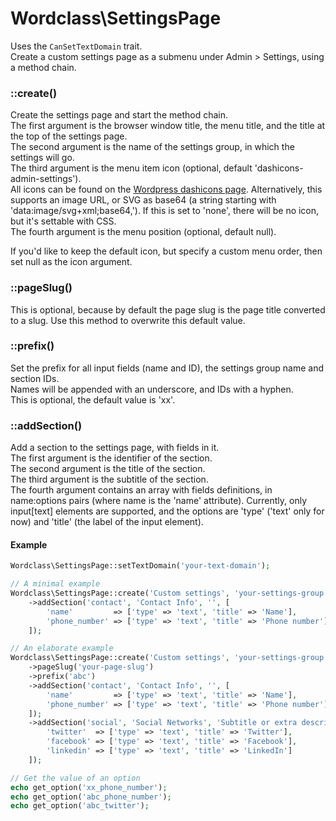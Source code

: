 # Wordclass\SettingsPage
Uses the `CanSetTextDomain` trait.  
Create a custom settings page as a submenu under Admin > Settings, using a method chain.  

### ::create()
Create the settings page and start the method chain.  
The first argument is the browser window title, the menu title, and the title at the top of the settings page.  
The second argument is the name of the settings group, in which the settings will go.  
The third argument is the menu item icon (optional, default 'dashicons-admin-settings').  
All icons can be found on the [Wordpress dashicons page](https://developer.wordpress.org/resource/dashicons/). Alternatively, this supports an image URL, or SVG as base64 (a string starting with 'data:image/svg+xml;base64,'). If this is set to 'none', there will be no icon, but it's settable with CSS.  
The fourth argument is the menu position (optional, default null).

If you'd like to keep the default icon, but specify a custom menu order, then set null as the icon argument.

### ::pageSlug()
This is optional, because by default the page slug is the page title converted to a slug. Use this method to overwrite this default value.

### ::prefix()
Set the prefix for all input fields (name and ID), the settings group name and section IDs.  
Names will be appended with an underscore, and IDs with a hyphen.  
This is optional, the default value is 'xx'.

### ::addSection()
Add a section to the settings page, with fields in it.  
The first argument is the identifier of the section.  
The second argument is the title of the section.  
The third argument is the subtitle of the section.  
The fourth argument contains an array with fields definitions, in name:options pairs (where name is the 'name' attribute). Currently, only input[text] elements are supported, and the options are 'type' ('text' only for now) and 'title' (the label of the input element).

#### Example
```php
Wordclass\SettingsPage::setTextDomain('your-text-domain');

// A minimal example
Wordclass\SettingsPage::create('Custom settings', 'your-settings-group')
    ->addSection('contact', 'Contact Info', '', [
        'name'         => ['type' => 'text', 'title' => 'Name'],
        'phone_number' => ['type' => 'text', 'title' => 'Phone number']
    ]);

// An elaborate example
Wordclass\SettingsPage::create('Custom settings', 'your-settings-group', 'dashicons-admin-tools', 2)
    ->pageSlug('your-page-slug')
    ->prefix('abc')
    ->addSection('contact', 'Contact Info', '', [
        'name'         => ['type' => 'text', 'title' => 'Name'],
        'phone_number' => ['type' => 'text', 'title' => 'Phone number']
    ]);
    ->addSection('social', 'Social Networks', 'Subtitle or extra descriptive text', [
        'twitter'  => ['type' => 'text', 'title' => 'Twitter'],
        'facebook' => ['type' => 'text', 'title' => 'Facebook'],
        'linkedin' => ['type' => 'text', 'title' => 'LinkedIn']
    ]);

// Get the value of an option
echo get_option('xx_phone_number');
echo get_option('abc_phone_number');
echo get_option('abc_twitter');
```
